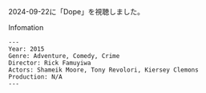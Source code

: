 2024-09-22に「Dope」を視聴しました。

Infomation
```
---
Year: 2015
Genre: Adventure, Comedy, Crime
Director: Rick Famuyiwa
Actors: Shameik Moore, Tony Revolori, Kiersey Clemons
Production: N/A
---
```
